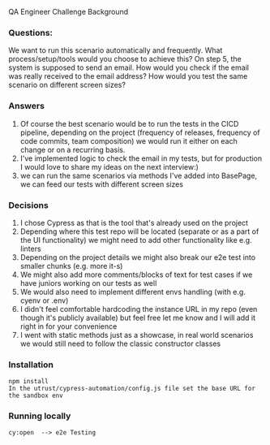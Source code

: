 QA Engineer Challenge
Background

### Questions:
We want to run this scenario automatically and frequently. What process/setup/tools would you choose to achieve this?
On step 5, the system is supposed to send an email. How would you check if the email was really received to the email address?
How would you test the same scenario on different screen sizes?


### Answers
1. Of course the best scenario would be to run the tests in the CICD pipeline, depending on the project (frequency of releases, frequency of code commits, team composition) we would run it either on each change or on a recurring basis.
2. I've implemented logic to check the email in my tests, but for production I would love to share my ideas on the next interview:)
3. we can run the same scenarios via methods I've added into BasePage, we can feed our tests with different screen sizes

### Decisions
1. I chose Cypress as that is the tool that's already used on the project
2. Depending where this test repo will be located (separate or as a part of the UI functionality) we might need to add other functionality like e.g. linters
3. Depending on the project details we might also break our e2e test into smaller chunks (e.g. more it-s)
4. We might also add more comments/blocks of text for test cases if we have juniors working on our tests as well
5. We would also need to implement different envs handling (with e.g. cyenv or .env)
6. I didn't feel comfortable hardcoding the instance URL in my repo (even though it's publicly available) but feel free let me know and I will add it right in for your convenience
7. I went with static methods just as a showcase, in real world scenarios we would still need to follow the classic constructor classes


### Installation
```
npm install
In the utrust/cypress-automation/config.js file set the base URL for the sandbox env
```

### Running locally

```
cy:open  --> e2e Testing 
```


